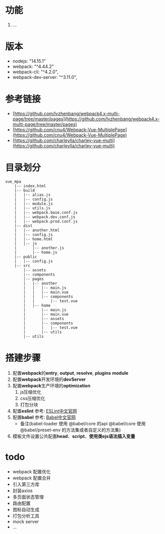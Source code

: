 # 功能
1. ...

# 版本
* nodejs: "14.15.1"
* webpack: "^4.44.2"
* webpack-cli: "^4.2.0",
* webpack-dev-server: "^3.11.0",

# 参考链接
* [https://github.com/lvzhenbang/webpack4.x-multi-page/tree/master/pages](https://github.com/lvzhenbang/webpack4.x-multi-page/tree/master/pages)
* [https://github.com/cnu4/Webpack-Vue-MultiplePage](https://github.com/cnu4/Webpack-Vue-MultiplePage)
* [https://github.com/charleylla/charley-vue-multi](https://github.com/charleylla/charley-vue-multi)

# 目录划分
```
vue_mpa  
    |-- index.html  
    |-- build  
    |   |-- alias.js  
    |   |-- config.js  
    |   |-- module.js  
    |   |-- utils.js  
    |   |-- webpack.base.conf.js  
    |   |-- webpack.dev.conf.js  
    |   |-- webpack.prod.conf.js  
    |-- dist  
    |   |-- another.html  
    |   |-- config.js  
    |   |-- home.html  
    |   |-- js  
    |       |-- another.js  
    |       |-- home.js  
    |-- public  
    |   |-- config.js  
    |-- src  
        |-- assets  
        |-- components  
        |-- pages  
        |   |-- another  
        |   |   |-- main.js  
        |   |   |-- main.vue  
        |   |   |-- components  
        |   |       |-- test.vue  
        |   |-- home  
        |       |-- main.js  
        |       |-- main.vue  
        |       |-- assets  
        |       |-- components  
        |       |   |-- test.vue  
        |       |-- utils  
        |-- utils  
```

# 搭建步骤
1. 配置**webpack**的**entry**, **output**, **resolve**, **plugins** **module**
2. 配置**webpack**开发环境的**devServer**
3. 配置**webpack**生产环境的**optimization**
    1. js压缩优化
    2. css压缩优化
    3. 打包分块
4. 配置**eslint**   参考: [ESLint中文官网](http://eslint.cn/docs/user-guide/configuring)
5. 配置**babel**    参考: [Babel中文官网](https://www.babeljs.cn/docs/config-files)
    * 备注(babel-loader 使用 @babel/core 的api @babel/core 使用@babel/preset-env 的方法集或者自定义的方法集)
6. 模板文件设置公共配置**head**、**script**、**使用类ejs语法插入变量**

# todo
* webpack 配置优化
* webpack 配置合并
* 引入第三方库
* 封装axios
* 多页面状态管理
* 路由配置
* 图标自动生成
* 打包分析工具
* mock server
* ...